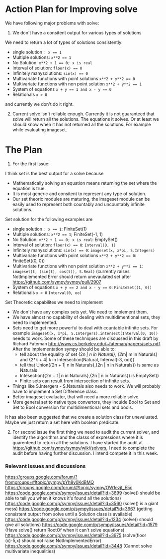 Action Plan for Improving solve
===============================

We have following major problems with solve:

1. We don't have a consitent output for various types of solutions

We need to return a lot of types of solutions consistently:
* single solution : ` x == 1`
* Multiple solutions: `x**2 == 1`
* No Solution: `x**2 + 1 == 0; x is real`
* Interval of solution: `floor(x) == 0`
* Infinitely manysolutions: `sin(x) == 0`
* Multivariate functions with point solutions `x**2 + y**2 == 0`
* Multivariate functions with non point solution `x**2 + y**2 == 1`
* System of equations `x + y == 1 and x - y == 0`
* Relationals `x > 0`

and currently we don't do it right.

2. Current solve isn't reliable enough. Currently it is not guaranteed that solve will
   return all the solutions. The equations it solves. Or at least we should know when
   it has not returned all the solutions. For example while evaluating imageset.


# The Plan

1. For the first issue:

I think set is the best output for a solve because
* Mathematically solving an equation means returning the set where the equation
  is true.
* It is most generic and consitent to represent any type of solution.
* Our set theoric modules are maturing, the imageset module can be easily used
  to represent both countably and uncountably infinite solutions.

Set solution for the following examples are
- single solution : ` x == 1`: FiniteSet(1)
- Multiple solutions: `x**2 == 1`; FiniteSet(-1, 1)
- No Solution: `x**2 + 1 == 0; x is real`: EmptySet()
- Interval of solution: `floor(x) == 0`: `Interval(0, 1)`
- Infinitely manysolutions: `sin(x) == 0`: `imageset(x, x*pi, S.Integers)`
- Multivariate functions with point solutions `x**2 + y**2 == 0`: FiniteSet((0, 0))
- Multivariate functions with non point solution `x**2 + y**2 == 1`:
  `imageset(t, (sin(t), cos(t)), S.Real)` (currently raises NotImplemented
  Error should return unevaulated set after https://github.com/sympy/sympy/pull/2907
- System of equations `x + y == 2 and x - y == 0`: `FiniteSet((1, 0))`
- Relationals `x > 0` `Interval(0, oo)`

Set Theoretic capabilites we need to implement
- We don't have any complex sets yet. We need to implement them.
- We have almost no capability of dealing with multidimentional sets, they
  need to implemented.
- Sets need to get more powerful to deal with countable infinite sets. For
  example `imageset(x, x*pi, S.Intergers).intersect(Interval(0, 10))` needs to
  work. Some of these techniques are discussed in this draft by Richard Fateman http://www.cs.berkeley.edu/~fateman/papers/sets.pdf. After the implementation sympy should be able to:
    * tell about the equality of set {2*n | n in Natural}, {2*m| m in Naturals}
      and {2*k + 4| k in Intersection(Natural, Interval(-3, oo))}
    * tell that Union({2n + 1| n in Naturals},{2n | n in Naturals}) is same as
      Naturals
    * Intesection({2n + 1| n in Naturals},{2n | n in Naturals}) is EmptySet()
    * Finite sets can result from intersection of infinite sets.
- Things like S.Intergers - S.Naturals also needs to work. We will probably have to
  implement a Set Difference class.
- Better imageset evaluater, that will need a more reliable solve.
- More general set to native type convertors, they inculde Bool to Set and Set to Bool conversion
  for multidimentional sets and bools.

It has also been suggested that we create a solution class for unevaluated.
Maybe we just return a set here with boolean predicate.

2. For second issue the first thing we need to audit the current solver,
and identify the algorithms and the classs of expressions where it is
guarenteed to return all the solutions. I have started the audit at https://github.com/sympy/sympy/wiki/solvers, I need to complete the audit before having further discussion. I intend compete it in this week.



### Relevant issues and discussions

https://groups.google.com/forum/?fromgroups=#!topic/sympy/pYh8v0KdBMQ
https://groups.google.com/forum/#!topic/sympy/OW1ezjt_E5c
https://code.google.com/p/sympy/issues/detail?id=3699 (solve() should be able to tell you when it knows it's found all the solutions)
https://code.google.com/p/sympy/issues/detail?id=3560 (solve() is a giant mess)
https://code.google.com/p/sympy/issues/detail?id=3667 (getting consistent output from solve until a Solution class is available)
https://code.google.com/p/sympy/issues/detail?id=1234 (solve() should give all solutions)
https://code.google.com/p/sympy/issues/detail?id=1579 (Have solve() return RootOf when it can't solve equations)
https://code.google.com/p/sympy/issues/detail?id=3975 (solve(floor (x)-5,x) should not raise NotImplementedError)
https://code.google.com/p/sympy/issues/detail?id=3448 (Cannot solve multivariate inequalities)
